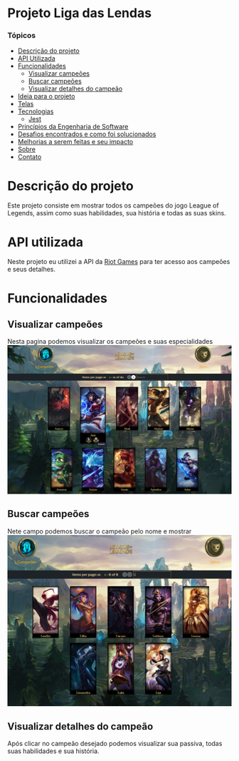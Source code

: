 # Projeto Liga das Lendas

<!--ts-->

### Tópicos

- [Descrição do projeto](#descrição)
- [API Utilizada](#api)
- [Funcionalidades](#funcionalidades)
   - [Visualizar campeões](#visualizar)
   - [Buscar campeões](#busca)
   - [Visualizar detalhes do campeão](#detalhes)
- [Ideia para o projeto](#inspiracao)
- [Telas](#telas)
- [Tecnologias](#tecnologias)
   - [Jest](#jest)
 - [Princípios da Engenharia de Software](#principios)
 - [Desafios encontrados e como foi solucionados](#desafios)
 - [Melhorias a serem feitas e seu impacto](#melhorias)
 - [Sobre](#about)
 - [Contato](#contato)
 
 <!--te-->
 
<h1 id="descrição">Descrição do projeto</h1>
Este projeto consiste em mostrar todos os campeões do jogo League of Legends, assim como suas habilidades, sua história e todas as suas skins.

<h1 id="api">API utilizada</h1>
Neste projeto eu utilizei a API da <a href="https://developer.riotgames.com">Riot Games</a> para ter acesso aos campeões e seus detalhes.

<h1 id="funcionalidades">Funcionalidades</h1>
<h2 id="visualizar">Visualizar campeões</h2>
Nesta pagina podemos visualizar os campeões e suas especialidades
<img src="./img/View-Campeoes.png">

<h2 id="busca">Buscar campeões</h2>
Nete campo podemos buscar o campeão pelo nome e mostrar
<img src="./img/Busca-Campeoes.png">

<h2 id="busca">Visualizar detalhes do campeão</h2>
Após clicar no campeão desejado podemos visualizar sua passiva, todas suas habilidades e sua história.
